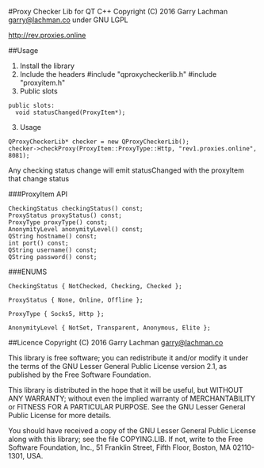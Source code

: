 #Proxy Checker Lib for QT C++
Copyright (C) 2016 Garry Lachman <garry@lachman.co> under GNU LGPL

http://rev.proxies.online

##Usage

1. Install the library
2. Include the headers
#include "qproxycheckerlib.h"
#include "proxyitem.h"
3. Public slots
```
public slots:
  void statusChanged(ProxyItem*);
```
3. Usage
```
QProxyCheckerLib* checker = new QProxyCheckerLib();
checker->checkProxy(ProxyItem::ProxyType::Http, "rev1.proxies.online", 8081);
```

Any checking status change will emit statusChanged with the proxyItem that change status

###ProxyItem API
```
CheckingStatus checkingStatus() const;
ProxyStatus proxyStatus() const;
ProxyType proxyType() const;
AnonymityLevel anonymityLevel() const;
QString hostname() const;
int port() const;
QString username() const;
QString password() const;
```

###ENUMS
```
CheckingStatus { NotChecked, Checking, Checked };
```
```
ProxyStatus { None, Online, Offline };
```
```
ProxyType { Socks5, Http };
```
```
AnonymityLevel { NotSet, Transparent, Anonymous, Elite };
```

##Licence
Copyright (C) 2016 Garry Lachman <garry@lachman.co>

This library is free software; you can redistribute it and/or
modify it under the terms of the GNU Lesser General Public
License version 2.1, as published by the Free Software Foundation.

This library is distributed in the hope that it will be useful,
but WITHOUT ANY WARRANTY; without even the implied warranty of
MERCHANTABILITY or FITNESS FOR A PARTICULAR PURPOSE.  See the GNU
Lesser General Public License for more details.

You should have received a copy of the GNU Lesser General Public License
along with this library; see the file COPYING.LIB.  If not, write to
the Free Software Foundation, Inc., 51 Franklin Street, Fifth Floor,
Boston, MA 02110-1301, USA.